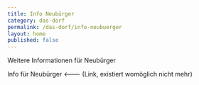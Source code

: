 ```yaml
---
title: Info Neubürger
category: das-dorf
permalink: /das-dorf/info-neubuerger
layout: home
published: false
---
```


Weitere Informationen für Neubürger

Info für Neubürger <--- (Link, existiert womöglich nicht mehr)